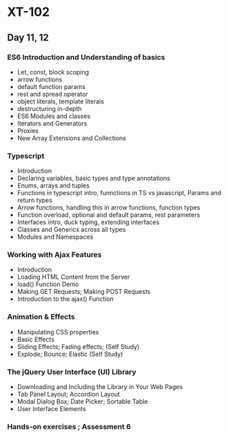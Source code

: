 # XT-102

## Day 11, 12

### ES6 Introduction and Understanding of basics
- Let, const, block scoping
- arrow functions
- default function params
- rest and spread operator
- object literals, template literals
- destructuring in-depth
- ES6 Modules and classes
- Iterators and Generators
- Proxies
- New Array Extensions and  Collections

### Typescript
- Introduction
- Declaring variables, basic types and type annotations
- Enums, arrays and tuples
- Functions in typescript intro, funnctions in TS vs javascript, Params and return types
- Arrow functions, handling this in arrow functions, function types
- Function overload, optional and default params, rest parameters
- Interfaces intro, duck typing, extending interfaces
- Classes and Generics across all types
- Modules and Namespaces

### Working with Ajax Features
- Introduction
- Loading HTML Content from the Server
- load() Function Demo
- Making GET Requests; Making POST Requests
- Introduction to the ajax() Function

### Animation & Effects
- Manipulating CSS properties
- Basic Effects 
- Sliding Effects; Fading effects; (Self Study)
- Explode; Bounce; Elastic (Self Study)

### The jQuery User Interface (UI) Library 
- Downloading and Including the Library in Your Web Pages 
- Tab Panel Layout; Accordion Layout 
- Modal Dialog Box; Date Picker; Sortable Table 
- User Interface Elements 

### Hands-on exercises ; Assessment 6